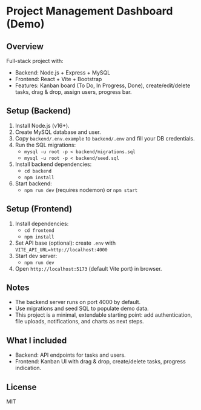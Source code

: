 # Project Management Dashboard (Demo)

## Overview
Full-stack project with:
- Backend: Node.js + Express + MySQL
- Frontend: React + Vite + Bootstrap
- Features: Kanban board (To Do, In Progress, Done), create/edit/delete tasks, drag & drop, assign users, progress bar.

## Setup (Backend)
1. Install Node.js (v16+).
2. Create MySQL database and user.
3. Copy `backend/.env.example` to `backend/.env` and fill your DB credentials.
4. Run the SQL migrations:
   - `mysql -u root -p < backend/migrations.sql`
   - `mysql -u root -p < backend/seed.sql`
5. Install backend dependencies:
   - `cd backend`
   - `npm install`
6. Start backend:
   - `npm run dev` (requires nodemon) or `npm start`

## Setup (Frontend)
1. Install dependencies:
   - `cd frontend`
   - `npm install`
2. Set API base (optional): create `.env` with `VITE_API_URL=http://localhost:4000`
3. Start dev server:
   - `npm run dev`
4. Open `http://localhost:5173` (default Vite port) in browser.

## Notes
- The backend server runs on port 4000 by default.
- Use migrations and seed SQL to populate demo data.
- This project is a minimal, extendable starting point: add authentication, file uploads, notifications, and charts as next steps.

## What I included
- Backend: API endpoints for tasks and users.
- Frontend: Kanban UI with drag & drop, create/delete tasks, progress indication.

## License
MIT
